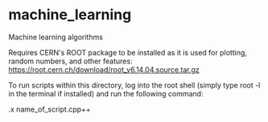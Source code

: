 # machine_learning
Machine learning algorithms

Requires CERN's ROOT package to be installed as it is used for plotting, random numbers, and other features:
https://root.cern.ch/download/root_v6.14.04.source.tar.gz

To run scripts within this directory, log into the root shell (simply type root -l in the terminal if installed) 
and run the following command:

.x name_of_script.cpp++
